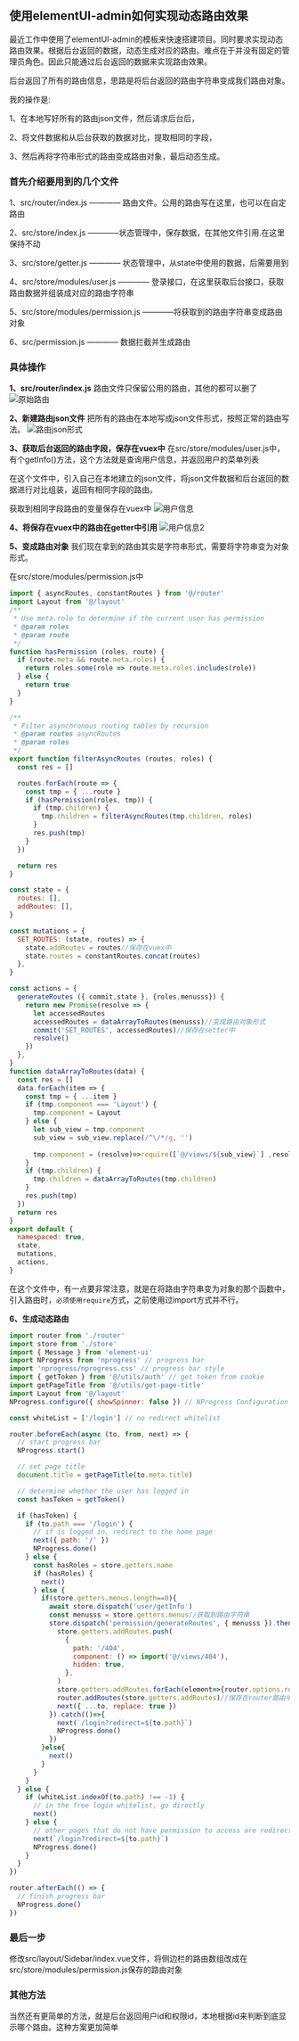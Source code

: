 ## 使用elementUI-admin如何实现动态路由效果

最近工作中使用了elementUI-admin的模板来快速搭建项目。同时要求实现动态路由效果。根据后台返回的数据，动态生成对应的路由。难点在于并没有固定的管理员角色。因此只能通过后台返回的数据来实现路由效果。

后台返回了所有的路由信息，思路是将后台返回的路由字符串变成我们路由对象。

我的操作是:

1、在本地写好所有的路由json文件，然后请求后台后，

2、将文件数据和从后台获取的数据对比，提取相同的字段，

3、然后再将字符串形式的路由变成路由对象，最后动态生成。

### 首先介绍要用到的几个文件

1、src/router/index.js ———— 路由文件。公用的路由写在这里，也可以在自定路由

2、src/store/index.js ————状态管理中，保存数据，在其他文件引用.在这里保持不动

3、src/store/getter.js ———— 状态管理中，从state中使用的数据，后需要用到

4、src/store/modules/user.js ———— 登录接口，在这里获取后台接口，获取路由数据并组装成对应的路由字符串

5、src/store/modules/permission.js ————将获取到的路由字符串变成路由对象

6、src/permission.js ———— 数据拦截并生成路由

### 具体操作

**1、src/router/index.js**
路由文件只保留公用的路由，其他的都可以删了
![原始路由](../../media/welcome.png)

**2、新建路由json文件**
把所有的路由在本地写成json文件形式，按照正常的路由写法。
![路由json形式](../../media/lyou.png)

**3、获取后台返回的路由字段，保存在vuex中**
在src/store/modules/user.js中，有个getInfo()方法，这个方法就是查询用户信息，并返回用户的菜单列表

在这个文件中，引入自己在本地建立的json文件，将json文件数据和后台返回的数据进行对比组装，返回有相同字段的路由。
 
获取到相同字段路由的变量保存在vuex中
![用户信息](../../media/allroute.png)

**4、将保存在vuex中的路由在getter中引用**
![用户信息2](../../media/allroute2.png)

**5、变成路由对象**
我们现在拿到的路由其实是字符串形式，需要将字符串变为对象形式。

在src/store/modules/permission.js中

```js
import { asyncRoutes, constantRoutes } from '@/router'
import Layout from '@/layout'
/**
 * Use meta.role to determine if the current user has permission
 * @param roles
 * @param route
 */
function hasPermission (roles, route) {
  if (route.meta && route.meta.roles) {
    return roles.some(role => route.meta.roles.includes(role))
  } else {
    return true
  }
}

/**
 * Filter asynchronous routing tables by recursion
 * @param routes asyncRoutes
 * @param roles
 */
export function filterAsyncRoutes (routes, roles) {
  const res = []

  routes.forEach(route => {
    const tmp = { ...route }
    if (hasPermission(roles, tmp)) {
      if (tmp.children) {
        tmp.children = filterAsyncRoutes(tmp.children, roles)
      }
      res.push(tmp)
    }
  })

  return res
}

const state = {
  routes: [],
  addRoutes: [],
}

const mutations = {
  SET_ROUTES: (state, routes) => {
    state.addRoutes = routes//保存在vuex中
    state.routes = constantRoutes.concat(routes)
  },
}

const actions = {
  generateRoutes ({ commit,state }, {roles,menusss}) {
    return new Promise(resolve => {
      let accessedRoutes
      accessedRoutes = dataArrayToRoutes(menusss)//变成路由对象形式
      commit('SET_ROUTES', accessedRoutes)//保存在setter中
      resolve()
    })
  },
}
function dataArrayToRoutes(data) {
  const res = []
  data.forEach(item => {
    const tmp = { ...item }
    if (tmp.component === 'Layout') {
      tmp.component = Layout
    } else {
      let sub_view = tmp.component
      sub_view = sub_view.replace(/^\/*/g, '')
      
      tmp.component = (resolve)=>require([`@/views/${sub_view}`] ,resolve)//只能用require的方式将路由引入；使用拼接的方式也不行。views后面没有斜杠也不行。
    }
    if (tmp.children) {
      tmp.children = dataArrayToRoutes(tmp.children)
    }
    res.push(tmp)
  })
  return res
}
export default {
  namespaced: true,
  state,
  mutations,
  actions,
}
```

在这个文件中，有一点要非常注意，就是在将路由字符串变为对象的那个函数中，引入路由时，`必须使用require`方式，之前使用过import方式并不行。

**6、生成动态路由**
```js
import router from './router'
import store from './store'
import { Message } from 'element-ui'
import NProgress from 'nprogress' // progress bar
import 'nprogress/nprogress.css' // progress bar style
import { getToken } from '@/utils/auth' // get token from cookie
import getPageTitle from '@/utils/get-page-title'
import Layout from '@/layout'
NProgress.configure({ showSpinner: false }) // NProgress Configuration

const whiteList = ['/login'] // no redirect whitelist

router.beforeEach(async (to, from, next) => {
  // start progress bar
  NProgress.start()

  // set page title
  document.title = getPageTitle(to.meta.title)

  // determine whether the user has logged in
  const hasToken = getToken()

  if (hasToken) {
    if (to.path === '/login') {
      // if is logged in, redirect to the home page
      next({ path: '/' })
      NProgress.done()
    } else {
      const hasRoles = store.getters.name
      if (hasRoles) {
        next()
      } else {
        if(store.getters.menus.length==0){
          await store.dispatch('user/getInfo')
          const menusss = store.getters.menus//获取到路由字符串
          store.dispatch('permission/generateRoutes', { menusss }).then(()=>{//通过请求获取路由对象
            store.getters.addRoutes.push(
              {
                path: '/404',
                component: () => import('@/views/404'),
                hidden: true,
              },
            )
            store.getters.addRoutes.forEach(element=>{router.options.routes.push(element)})//去重
            router.addRoutes(store.getters.addRoutes)//保存在router路由中
            next({ ...to, replace: true })
          }).catch(()=>{
            next(`/login?redirect=${to.path}`)
            NProgress.done()
          })
        }else{
          next()
        }
      }
    }
  } else {
    if (whiteList.indexOf(to.path) !== -1) {
      // in the free login whitelist, go directly
      next()
    } else {
      // other pages that do not have permission to access are redirected to the login page.
      next(`/login?redirect=${to.path}`)
      NProgress.done()
    }
  }
})

router.afterEach(() => {
  // finish progress bar
  NProgress.done()
})
```
### 最后一步

修改src/layout/Sidebar/index.vue文件，将侧边栏的路由数组改成在src/store/modules/permission.js保存的路由对象

### 其他方法

当然还有更简单的方法，就是后台返回用户id和权限id，本地根据id来判断到底显示哪个路由。这种方案更加简单



